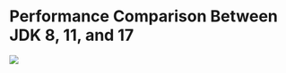 # Performance Comparison Between JDK 8, 11, and 17

![](https://github.com/AzarguNazari/JDK-performance-comparison/blob/main/images/result.png?raw=true)

